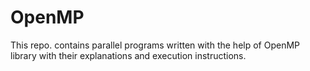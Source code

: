 # OpenMP

This repo. contains parallel programs written with the help of OpenMP library with their explanations and execution instructions.
